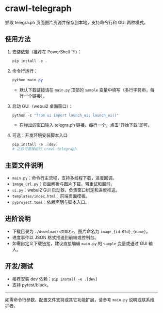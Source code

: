 # crawl-telegraph

抓取 telegra.ph 页面图片资源并保存到本地，支持命令行和 GUI 两种模式。

## 使用方法

1. 安装依赖（推荐在 PowerShell 下）：
	```powershell
	pip install -e .
	```

2. 命令行运行：
	```powershell
	python main.py
	```
	- 默认下载链接请在 `main.py` 顶部的 `sample` 变量中填写（多行字符串，每行一个链接）。

3. 启动 GUI（webui2 桌面窗口）：
	```powershell
	python -c "from ui import launch_ui; launch_ui()"
	```
	- 在弹出的窗口输入 telegra.ph 链接，每行一个，点击“开始下载”即可。

4. 可选：开发环境安装脚本入口
	```powershell
	pip install -e .[dev]
	# 之后可直接运行 crawl-telegraph
	```

## 主要文件说明

- `main.py`：命令行主流程，支持多线程下载，进度回调。
- `image_url.py`：页面解析与图片下载，带重试和超时。
- `ui.py`：webui2 GUI 启动器，负责窗口绑定和进度推送。
- `templates/index.html`：前端页面模板。
- `pyproject.toml`：依赖声明与脚本入口。

## 进阶说明

- 下载目录为 `./download/<页面名>`，图片命名为 `image_{id:03d}_{name}`。
- 进度事件以 JSON 格式推送到前端或控制台。
- 如需自定义下载链接，建议直接编辑 `main.py` 的 `sample` 变量或通过 GUI 输入。

## 开发/测试

- 推荐安装 dev 依赖：`pip install -e .[dev]`
- 支持 pytest/black。

---
如需命令行参数、配置文件支持或其它功能扩展，请参考 `main.py` 说明或联系维护者。